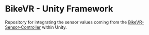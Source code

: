# BikeVR - Unity Framework

Repository for integrating the sensor values coming from the [BikeVR-Sensor-Controller](https://github.com/dangpg/BikeVR-Sensor-Controller) within Unity.

## 